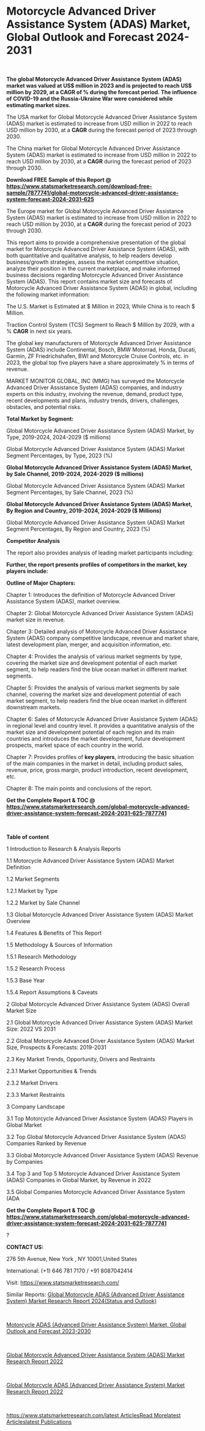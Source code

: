 <h1>Motorcycle Advanced Driver Assistance System (ADAS) Market, Global Outlook and Forecast 2024-2031</h1><br/><p><strong>The global Motorcycle Advanced Driver Assistance System (ADAS) market was valued at US$ million in 2023 and is projected to reach US$ million by 2029, at a <strong>CAGR</strong> of % during the forecast period. The influence of COVID-19 and the Russia-Ukraine War were considered while estimating market sizes.</strong></p>
 
 
 
 <p>The USA market for Global Motorcycle Advanced Driver Assistance System (ADAS) market is estimated to increase from USD million in 2022 to reach USD million by 2030, at a <strong>CAGR</strong> during the forecast period of 2023 through 2030.</p>
 
 
 
 <p>The China market for Global Motorcycle Advanced Driver Assistance System (ADAS) market is estimated to increase from USD million in 2022 to reach USD million by 2030, at a <strong>CAGR</strong> during the forecast period of 2023 through 2030.</p>
 
 
 
 <p><strong>Download FREE Sample of this Report @ <a href="https://www.statsmarketresearch.com/download-free-sample/7877741/global-motorcycle-advanced-driver-assistance-system-forecast-2024-2031-625">https://www.statsmarketresearch.com/download-free-sample/7877741/global-motorcycle-advanced-driver-assistance-system-forecast-2024-2031-625</a></strong></p>
 
 
 
 <p>The Europe market for Global Motorcycle Advanced Driver Assistance System (ADAS) market is estimated to increase from USD million in 2022 to reach USD million by 2030, at a <strong>CAGR</strong> during the forecast period of 2023 through 2030.</p>
 
 
 
 <p>This report aims to provide a comprehensive presentation of the global market for Motorcycle Advanced Driver Assistance System (ADAS), with both quantitative and qualitative analysis, to help readers develop business/growth strategies, assess the market competitive situation, analyze their position in the current marketplace, and make informed business decisions regarding Motorcycle Advanced Driver Assistance System (ADAS). This report contains market size and forecasts of Motorcycle Advanced Driver Assistance System (ADAS) in global, including the following market information:</p>
 
 
 
 <p>The U.S. Market is Estimated at $ Million in 2023, While China is to reach $ Million.</p>
 
 
 
 <p>Traction Control System (TCS) Segment to Reach $ Million by 2029, with a % <strong>CAGR</strong> in next six years.</p>
 
 
 
 <p>The global key manufacturers of Motorcycle Advanced Driver Assistance System (ADAS) include Continental, Bosch, BMW Motorrad, Honda, Ducati, Garmin, ZF Friedrichshafen, BWI and Motorcycle Cruise Controls, etc. in 2023, the global top five players have a share approximately % in terms of revenue.</p>
 
 
 
 <p>MARKET MONITOR GLOBAL, INC (MMG) has surveyed the Motorcycle Advanced Driver Assistance System (ADAS) companies, and industry experts on this industry, involving the revenue, demand, product type, recent developments and plans, industry trends, drivers, challenges, obstacles, and potential risks.</p>
 
 
 
 <p><strong>Total Market by Segment:</strong></p>
 
 
 
 <p>Global Motorcycle Advanced Driver Assistance System (ADAS) Market, by Type, 2019-2024, 2024-2029 ($ millions)</p>
 
 
 
 <p>Global Motorcycle Advanced Driver Assistance System (ADAS) Market Segment Percentages, by Type, 2023 (%)</p>
 
 
 
 <p><strong>Global Motorcycle Advanced Driver Assistance System (ADAS) Market, by Sale Channel, 2019-2024, 2024-2029 ($ millions)</strong></p>
 
 
 
 <p>Global Motorcycle Advanced Driver Assistance System (ADAS) Market Segment Percentages, by Sale Channel, 2023 (%)</p>
 
 
 
 <p><strong>Global Motorcycle Advanced Driver Assistance System (ADAS) Market, By Region and Country, 2019-2024, 2024-2029 ($ Millions)</strong></p>
 
 
 
 <p>Global Motorcycle Advanced Driver Assistance System (ADAS) Market Segment Percentages, By Region and Country, 2023 (%)</p>
 
 
 
 <p><strong>Competitor Analysis</strong></p>
 
 
 
 <p>The report also provides analysis of leading market participants including:</p>
 
 
 
 <p><strong>Further, the report presents profiles of competitors in the market, <strong>key players</strong> include:</strong></p>
 
 
 
 <p><strong>Outline of Major Chapters:</strong></p>
 
 
 
 <p>Chapter 1: Introduces the definition of Motorcycle Advanced Driver Assistance System (ADAS), market overview.</p>
 
 
 
 <p>Chapter 2: Global Motorcycle Advanced Driver Assistance System (ADAS) market size in revenue.</p>
 
 
 
 <p>Chapter 3: Detailed analysis of Motorcycle Advanced Driver Assistance System (ADAS) company competitive landscape, revenue and market share, latest development plan, merger, and acquisition information, etc.</p>
 
 
 
 <p>Chapter 4: Provides the analysis of various market segments by type, covering the market size and development potential of each market segment, to help readers find the blue ocean market in different market segments.</p>
 
 
 
 <p>Chapter 5: Provides the analysis of various market segments by sale channel, covering the market size and development potential of each market segment, to help readers find the blue ocean market in different downstream markets.</p>
 
 
 
 <p>Chapter 6: Sales of Motorcycle Advanced Driver Assistance System (ADAS) in regional level and country level. It provides a quantitative analysis of the market size and development potential of each region and its main countries and introduces the market development, future development prospects, market space of each country in the world.</p>
 
 
 
 <p>Chapter 7: Provides profiles of <strong>key players</strong>, introducing the basic situation of the main companies in the market in detail, including product sales, revenue, price, gross margin, product introduction, recent development, etc.</p>
 
 
 
 <p>Chapter 8: The main points and conclusions of the report.</p>
 
 
 
 <div><b>Get the Complete Report & TOC @ <a href="https://www.statsmarketresearch.com/global-motorcycle-advanced-driver-assistance-system-forecast-2024-2031-625-7877741">https://www.statsmarketresearch.com/global-motorcycle-advanced-driver-assistance-system-forecast-2024-2031-625-7877741</a></b></div>
 
 
 
 <p><br />
 
 <b>Table of content</b></p>
 
 
 
 <p>1 Introduction to Research & Analysis Reports<br />
 
 1.1 Motorcycle Advanced Driver Assistance System (ADAS) Market Definition<br />
 
 1.2 Market Segments<br />
 
 1.2.1 Market by Type<br />
 
 1.2.2 Market by Sale Channel<br />
 
 1.3 Global Motorcycle Advanced Driver Assistance System (ADAS) Market Overview<br />
 
 1.4 Features & Benefits of This Report<br />
 
 1.5 Methodology & Sources of Information<br />
 
 1.5.1 Research Methodology<br />
 
 1.5.2 Research Process<br />
 
 1.5.3 Base Year<br />
 
 1.5.4 Report Assumptions & Caveats<br />
 
 2 Global Motorcycle Advanced Driver Assistance System (ADAS) Overall Market Size<br />
 
 2.1 Global Motorcycle Advanced Driver Assistance System (ADAS) Market Size: 2022 VS 2031<br />
 
 2.2 Global Motorcycle Advanced Driver Assistance System (ADAS) Market Size, Prospects & Forecasts: 2019-2031<br />
 
 2.3 Key Market Trends, Opportunity, Drivers and Restraints<br />
 
 2.3.1 Market Opportunities & Trends<br />
 
 2.3.2 Market Drivers<br />
 
 2.3.3 Market Restraints<br />
 
 3 Company Landscape<br />
 
 3.1 Top Motorcycle Advanced Driver Assistance System (ADAS) Players in Global Market<br />
 
 3.2 Top Global Motorcycle Advanced Driver Assistance System (ADAS) Companies Ranked by Revenue<br />
 
 3.3 Global Motorcycle Advanced Driver Assistance System (ADAS) Revenue by Companies<br />
 
 3.4 Top 3 and Top 5 Motorcycle Advanced Driver Assistance System (ADAS) Companies in Global Market, by Revenue in 2022<br />
 
 3.5 Global Companies Motorcycle Advanced Driver Assistance System (ADA</p>
 
 
 
 <div><b>Get the Complete Report & TOC @ <a href="https://www.statsmarketresearch.com/global-motorcycle-advanced-driver-assistance-system-forecast-2024-2031-625-7877741">https://www.statsmarketresearch.com/global-motorcycle-advanced-driver-assistance-system-forecast-2024-2031-625-7877741</a></b></div>
 
 
 
 <p>? </p>
 
 
 
 <p><b>CONTACT US:</b><br />
 
 276 5th Avenue, New York , NY 10001,United States<br />
 
 International: (+1) 646 781 7170 / +91 8087042414<br />
 
 Visit: <a href="https://www.statsmarketresearch.com/">https://www.statsmarketresearch.com/</a><br />
 
 Similar Reports: <a href="https://www.statsmarketresearch.com/global-motorcycle-advanced-driver-assistance-system-forecast-2024-2031-625-7877741">Global Motorcycle ADAS (Advanced Driver Assistance System) Market Research Report 2024(Status and Outlook)</a><br />
 
 <br />
 
 <a href="https://www.statsmarketresearch.com/global-motorcycle-advanced-driver-assistance-system-forecast-2024-2031-625-7877741">Motorcycle ADAS (Advanced Driver Assistance System) Market, Global Outlook and Forecast 2023-2030</a><br />
 
 <br />
 
 <a href="https://www.statsmarketresearch.com/global-motorcycle-advanced-driver-assistance-system-forecast-2024-2031-625-7877741">Global Motorcycle Advanced Driver Assistance System (ADAS) Market Research Report 2022</a><br />
 
 <br />
 
 <a href="https://www.statsmarketresearch.com/global-motorcycle-advanced-driver-assistance-system-forecast-2024-2031-625-7877741">Global Motorcycle ADAS (Advanced Driver Assistance System) Market Research Report 2022</a><br />
 
 <br />
 
 <a href="https://gyeongbokgung.com">https://www.statsmarketresearch.com/</a><a href="https://hallyeomaritime.com">latest Articles</a><a href="https://jingwansa.com">Read More</a><a href="https://nguoiviet.jp/">latest Articles</a><a href="https://www.intelmarketresearch.com/">latest Publications</a></p>